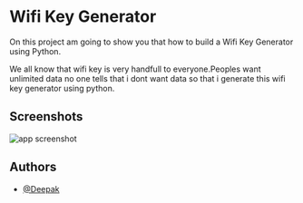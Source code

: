 
# Wifi Key Generator 

On this project am going to show you that how to build a Wifi Key Generator using Python.

We all know that wifi key is very handfull to everyone.Peoples want unlimited data no one tells that i dont want data so that i generate this wifi key generator using python.








## Screenshots


![app screenshot](https://github.com/Deepak-ODRDLabs/Wifi-Key-Generator/blob/main/Result/Screenshot%202023-02-28%20122810.png)








## Authors

- [@Deepak](https://github.com/Deepak-ODRDLabs)
  


